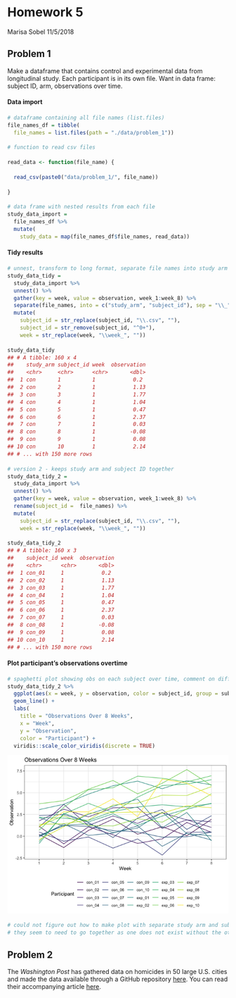 Homework 5
================
Marisa Sobel
11/5/2018

## Problem 1

Make a dataframe that contains control and experimental data from
longitudinal study. Each participant is in its own file. Want in data
frame: subject ID, arm, observations over time.

#### Data import

``` r
# dataframe containing all file names (list.files)
file_names_df = tibble(
  file_names = list.files(path = "./data/problem_1"))

# function to read csv files

read_data <- function(file_name) {
  
  read_csv(paste0("data/problem_1/", file_name))
  
}

# data frame with nested results from each file 
study_data_import = 
  file_names_df %>% 
  mutate(
    study_data = map(file_names_df$file_names, read_data))
```

#### Tidy results

``` r
# unnest, transform to long format, separate file names into study arm and subject ID
study_data_tidy = 
  study_data_import %>% 
  unnest() %>% 
  gather(key = week, value = observation, week_1:week_8) %>% 
  separate(file_names, into = c("study_arm", "subject_id"), sep = "\\_") %>% 
  mutate(
    subject_id = str_replace(subject_id, "\\.csv", ""),
    subject_id = str_remove(subject_id, "^0+"), 
    week = str_replace(week, "\\week_", "")) 

study_data_tidy
## # A tibble: 160 x 4
##    study_arm subject_id week  observation
##    <chr>     <chr>      <chr>       <dbl>
##  1 con       1          1            0.2 
##  2 con       2          1            1.13
##  3 con       3          1            1.77
##  4 con       4          1            1.04
##  5 con       5          1            0.47
##  6 con       6          1            2.37
##  7 con       7          1            0.03
##  8 con       8          1           -0.08
##  9 con       9          1            0.08
## 10 con       10         1            2.14
## # ... with 150 more rows

# version 2 - keeps study arm and subject ID together
study_data_tidy_2 = 
  study_data_import %>% 
  unnest() %>% 
  gather(key = week, value = observation, week_1:week_8) %>% 
  rename(subject_id =  file_names) %>% 
  mutate(
    subject_id = str_replace(subject_id, "\\.csv", ""),
    week = str_replace(week, "\\week_", "")) 

study_data_tidy_2
## # A tibble: 160 x 3
##    subject_id week  observation
##    <chr>      <chr>       <dbl>
##  1 con_01     1            0.2 
##  2 con_02     1            1.13
##  3 con_03     1            1.77
##  4 con_04     1            1.04
##  5 con_05     1            0.47
##  6 con_06     1            2.37
##  7 con_07     1            0.03
##  8 con_08     1           -0.08
##  9 con_09     1            0.08
## 10 con_10     1            2.14
## # ... with 150 more rows
```

#### Plot participant’s observations overtime

``` r
# spaghetti plot showing obs on each subject over time, comment on differences 
study_data_tidy_2 %>% 
  ggplot(aes(x = week, y = observation, color = subject_id, group = subject_id)) + 
  geom_line() +
  labs(
    title = "Observations Over 8 Weeks", 
    x = "Week", 
    y = "Observation", 
    color = "Participant") + 
  viridis::scale_color_viridis(discrete = TRUE)
```

![](p8105_hw5_ms5533_files/figure-gfm/unnamed-chunk-3-1.png)<!-- -->

``` r
# could not figure out how to make plot with separate study arm and subject ID
# they seem to need to go together as one does not exist without the other
```

## Problem 2

The *Washington Post* has gathered data on homicides in 50 large U.S.
cities and made the data available through a GitHub repository
[here](https://github.com/washingtonpost/data-homicides). You can read
their accompanying article
[here](https://www.washingtonpost.com/graphics/2018/investigations/where-murders-go-unsolved/).
